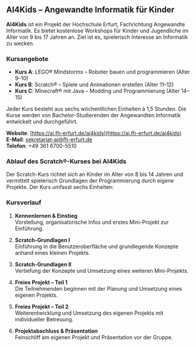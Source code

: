 ## AI4Kids – Angewandte Informatik für Kinder

**AI4Kids** ist ein Projekt der Hochschule Erfurt, Fachrichtung Angewandte Informatik. Es bietet kostenlose Workshops für Kinder und Jugendliche im Alter von 9 bis 17 Jahren an. Ziel ist es, spielerisch Interesse an Informatik zu wecken.

### Kursangebote

- **Kurs A**: LEGO® Mindstorms – Roboter bauen und programmieren (Alter 9–10)
- **Kurs B**: Scratch® – Spiele und Animationen erstellen (Alter 11–12)
- **Kurs C**: Minecraft® mit Java – Modding und Programmierung (Alter 14–15)

Jeder Kurs besteht aus sechs wöchentlichen Einheiten à 1,5 Stunden. Die Kurse werden von Bachelor-Studierenden der Angewandten Informatik entwickelt und durchgeführt.

**Website**: [https://ai.fh-erfurt.de/ai4kids](https://ai.fh-erfurt.de/ai4kids)  
**E-Mail**: [sekretariat-ai@fh-erfurt.de](mailto:sekretariat-ai@fh-erfurt.de)  
**Telefon**: +49 361 6700-5510

### Ablauf des Scratch®-Kurses bei AI4Kids

Der Scratch-Kurs richtet sich an Kinder im Alter von 8 bis 14 Jahren und vermittelt spielerisch Grundlagen der Programmierung durch eigene Projekte. Der Kurs umfasst sechs Einheiten:

### Kursverlauf

1. **Kennenlernen & Einstieg**  
   Vorstellung, organisatorische Infos und erstes Mini-Projekt zur Einführung.

2. **Scratch-Grundlagen I**  
   Einführung in die Benutzeroberfläche und grundlegende Konzepte anhand eines kleinen Projekts.

3. **Scratch-Grundlagen II**  
   Vertiefung der Konzepte und Umsetzung eines weiteren Mini-Projekts.

4. **Freies Projekt – Teil 1**  
   Die Teilnehmenden beginnen mit der Planung und Umsetzung eines eigenen Projekts.

5. **Freies Projekt – Teil 2**  
   Weiterentwicklung und Umsetzung des eigenen Projekts mit individueller Betreuung.

6. **Projektabschluss & Präsentation**  
   Feinschliff am eigenen Projekt und Präsentation vor der Gruppe.
